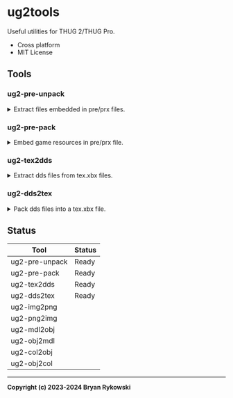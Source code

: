 # ug2tools
Useful utilities for THUG 2/THUG Pro.

* Cross platform
* MIT License

## Tools

### ug2-pre-unpack
<details>
<br>
<summary>Extract files embedded in pre/prx files.</summary>

```
Usage:

    ug2-pre-unpack [FILE] [OPTION]...
    
Example:

    ug2-pre-unpack infile.prx -wo data/pre

    Lists the contents of "infile.prx" and extracts them to ./data/pre, overwriting any existing
    versions of the files.

Options:

    -h              Print help text
    -o DIRECTORY    Place files in DIRECTORY instead of current directory
    -q              Suppress some output. Does not include errors
    -w              Overwrite existing files
    -p              Disable prespec file generation.
    -P              Disable absolute paths in prespec file.
    -n              Don't extract files or generate prespec.
```
</details>

### ug2-pre-pack
<details>
<br>
<summary>Embed game resources in pre/prx file.</summary>

```
Usage: 
    
    ug2-pre-pack [FILE] [OPTION]...

Examples:
    
    ug2-pre-pack in.prespec -o out.pre

    Create out.pre and insert the files listed in in.prespec.

    ug2-pre-pack -o somewhere/name.pre \
    -f file1.qb internal\\path\\file1.qb \
    -f file2.col.xbx other\\internal\\path\\file2.col.xbx

    Manually specify files and their internal paths using the -f switch and write pre file in
    specific location.

Options:

    -h                          Print help text
    -o PATH                     Output file at PATH instead of out.pre in current directory
    -f FILE INTERNAL_PATH       Embed FILE with internal path INTERNAL_PATH
    -q                          Suppress some output. Does not include errors
    -w                          Overwrite existing file
    -n                          Don't create pre file, just list files
```

**Note: ug2-pre-pack does not compress input files.**

</details>

### ug2-tex2dds
<details>
<br>
<summary>Extract dds files from tex.xbx files.</summary>

```
Usage:

    ug2-tex2dds [FILE] [OPTION]...

Examples:

    ug2-tex2dds infile.tex.xbx -o outdir

    Extract files to outdir/ in the format infile.[image number].dds .

Options:
    -h                          Print help text
    -o DIRECTORY                Output files in DIRECTORY instead of current directory.
    -f FILENAME                 Override output filename.
    -q                          Suppress some output. Does not include errors
    -w                          Overwrite existing files.
    -n                          Don't create dds files, just list the contents of the tex file.
    -l                          Disable generation of filelist.
    -L                          Use relative paths in filelist.
```
</details>

### ug2-dds2tex
<details>
<br>
<summary>Pack dds files into a tex.xbx file.</summary>

```
Usage: ug2-dds2tex [OPTION] [OUT FILE]...

Examples:

        ug2-dds2tex outfile.tex.xbx -l infile.filelist -c infile.tex.xbx

        Place files listed in infile.filelist into outfile.tex.xbx and copy over checksums
        from infile.tex.xbx.

Options:
    -h                          Print this help text
    -f FILENAME                 Manually specify an input file.
    -q                          Suppress some output. Does not include errors
    -n                          Don't create tex.xbx file, just list the input files.
    -l FILELIST                 Provide list of input files.
    -c TEXFILE                  Provide tex.xbx file to copy checksums from.
    -w                          Overwrite existing output file.
```
</details>

## Status
Tool|Status
---|---
ug2-pre-unpack|Ready
ug2-pre-pack|Ready
ug2-tex2dds|Ready
ug2-dds2tex|Ready
ug2-img2png|
ug2-png2img|
ug2-mdl2obj|
ug2-obj2mdl|
ug2-col2obj|
ug2-obj2col|
---
**Copyright (c) 2023-2024 Bryan Rykowski**
